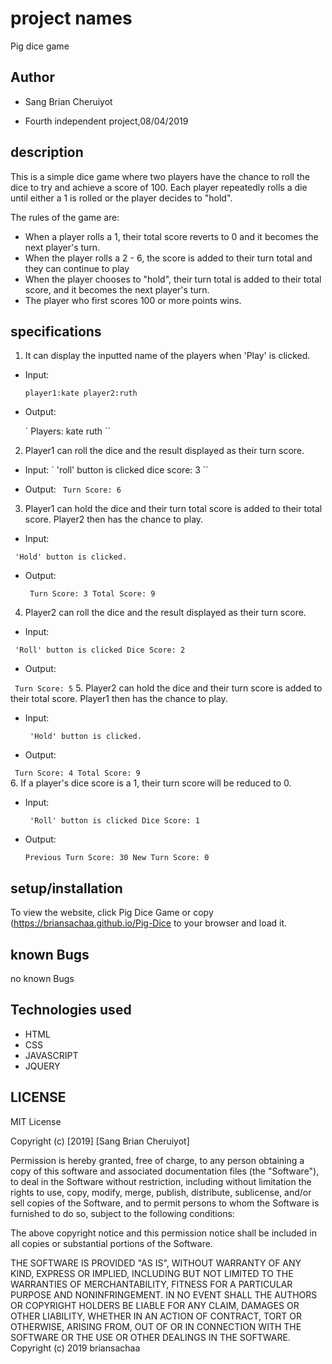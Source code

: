 # project names
Pig dice game

## Author
* Sang Brian Cheruiyot

* Fourth independent project,08/04/2019
## description
This is a simple dice game where two players have the chance to roll the dice to try and achieve a score of 100. Each player repeatedly rolls a die until either a 1 is rolled or the player decides to "hold".

The rules of the game are:

* When a player rolls a 1, their total score reverts to 0 and it becomes the next player's turn.
* When the player rolls a 2 - 6, the score is added to their turn total and they can continue to play
* When the player chooses to "hold", their turn total is added to their total score, and it becomes the next player's turn.
* The player who first scores 100 or more points wins.

## specifications
1. It can display the inputted name of the players when 'Play' is clicked.
* Input:

  ` player1:kate
    player2:ruth `
* Output:

  ` Players:   kate              ruth ``
2. Player1 can roll the dice and the result displayed as their turn score.
* Input:
 ` 'roll' button is clicked
  dice score: 3 ``

* Output:
` Turn Score: 6`
3. Player1 can hold the dice and their turn total score is added to their total score. Player2 then has the chance to play.
* Input:

` 'Hold' button is clicked.`
* Output:

  ` Turn Score: 3
   Total Score: 9`
4. Player2 can roll the dice and the result displayed as their turn score.
* Input:

` 'Roll' button is clicked
 Dice Score: 2`
* Output:

` Turn Score: 5`
5. Player2 can hold the dice and their turn score is added to their total score. Player1 then has the chance to play.
* Input:

  ` 'Hold' button is clicked.`
* Output:

 ` Turn Score: 4
   Total Score: 9`       
6. If a player's dice score is a 1, their turn score will be reduced to 0.
* Input:

  ` 'Roll' button is clicked
    Dice Score: 1`
* Output:

  `Previous Turn Score: 30
   New Turn Score: 0`

## setup/installation
To view the website, click Pig Dice Game or copy (https://briansachaa.github.io/Pig-Dice to your browser and load it.

## known Bugs
no known Bugs

## Technologies used
* HTML
* CSS
* JAVASCRIPT
* JQUERY

## LICENSE
MIT License

Copyright (c) [2019] [Sang Brian Cheruiyot]

Permission is hereby granted, free of charge, to any person obtaining a copy of this software and associated documentation files (the "Software"), to deal in the Software without restriction, including without limitation the rights to use, copy, modify, merge, publish, distribute, sublicense, and/or sell copies of the Software, and to permit persons to whom the Software is furnished to do so, subject to the following conditions:

The above copyright notice and this permission notice shall be included in all copies or substantial portions of the Software.

THE SOFTWARE IS PROVIDED "AS IS", WITHOUT WARRANTY OF ANY KIND, EXPRESS OR IMPLIED, INCLUDING BUT NOT LIMITED TO THE WARRANTIES OF MERCHANTABILITY, FITNESS FOR A PARTICULAR PURPOSE AND NONINFRINGEMENT. IN NO EVENT SHALL THE AUTHORS OR COPYRIGHT HOLDERS BE LIABLE FOR ANY CLAIM, DAMAGES OR OTHER LIABILITY, WHETHER IN AN ACTION OF CONTRACT, TORT OR OTHERWISE, ARISING FROM, OUT OF OR IN CONNECTION WITH THE SOFTWARE OR THE USE OR OTHER DEALINGS IN THE SOFTWARE. Copyright (c) 2019 briansachaa
